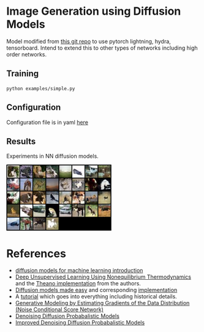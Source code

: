 # Image Generation using Diffusion Models
Model modified from [this git repo](https://github.com/lucidrains/denoising-diffusion-pytorch) to use pytorch lightning, hydra, tensorboard.  Intend to extend this to other types of networks including high order networks.

## Training
```
python examples/simple.py
```
## Configuration
Configuration file is in yaml [here](configs/simple.yaml)

## Results
Experiments in NN diffusion models.

![Predicted samples from cifar10 training set](images/sample-151.png)

# References
* [diffusion models for machine learning introduction](https://www.assemblyai.com/blog/diffusion-models-for-machine-learning-introduction/)
* [Deep Unsupervised Learning Using Nonequilibrium Thermodynamics](https://arxiv.org/pdf/1503.03585.pdf) and the [Theano implementation](https://github.com/Sohl-Dickstein/Diffusion-Probabilistic-Models) from the authors. 
* [Diffusion models made easy](https://towardsdatascience.com/diffusion-models-made-easy-8414298ce4da) and corresponding [implementation](https://github.com/azad-academy/denoising-diffusion-model)
* A [tutorial](https://github.com/acids-ircam/diffusion_models) which goes into everything including historical details. 
* [Generative Modeling by Estimating Gradients of the Data Distribution (Noise Conditional Score Network)](https://arxiv.org/pdf/1907.05600.pdf)
* [Denoising Diffusion Probabalistic Models](https://proceedings.neurips.cc/paper/2020/file/4c5bcfec8584af0d967f1ab10179ca4b-Paper.pdf)
* [Improved Denoising Diffusion Probabalistic Models](http://proceedings.mlr.press/v139/nichol21a/nichol21a.pdf)

